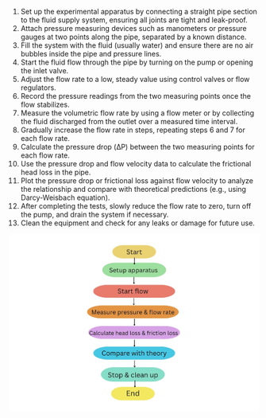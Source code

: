 
<ol>
  <li>Set up the experimental apparatus by connecting a straight pipe section to the fluid supply system, ensuring all joints are tight and leak-proof.</li>
  <li>Attach pressure measuring devices such as manometers or pressure gauges at two points along the pipe, separated by a known distance.</li>
  <li>Fill the system with the fluid (usually water) and ensure there are no air bubbles inside the pipe and pressure lines.</li>
  <li>Start the fluid flow through the pipe by turning on the pump or opening the inlet valve.</li>
  <li>Adjust the flow rate to a low, steady value using control valves or flow regulators.</li>
  <li>Record the pressure readings from the two measuring points once the flow stabilizes.</li>
  <li>Measure the volumetric flow rate by using a flow meter or by collecting the fluid discharged from the outlet over a measured time interval.</li>
  <li>Gradually increase the flow rate in steps, repeating steps 6 and 7 for each flow rate.</li>
  <li>Calculate the pressure drop (ΔP) between the two measuring points for each flow rate.</li>
  <li>Use the pressure drop and flow velocity data to calculate the frictional head loss in the pipe.</li>
  <li>Plot the pressure drop or frictional loss against flow velocity to analyze the relationship and compare with theoretical predictions (e.g., using Darcy-Weisbach equation).</li>
  <li>After completing the tests, slowly reduce the flow rate to zero, turn off the pump, and drain the system if necessary.</li>
  <li>Clean the equipment and check for any leaks or damage for future use.</li>
</ol>
<img src="./images/WhatsApp Image 2025-05-31 at 23.07.11_bd031c8b.jpg" alt="des" width="1000">
